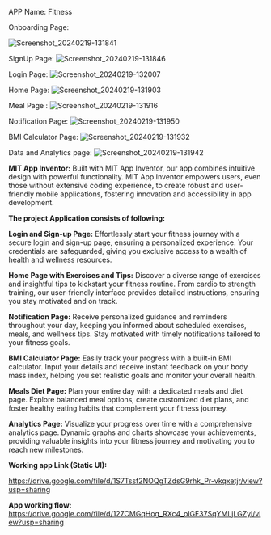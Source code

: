 APP Name: Fitness

Onboarding Page:

![Screenshot_20240219-131841](https://github.com/SudeshDR/Fitness-App/assets/103194804/68bf10f4-d72b-4798-8869-928dc0fe70c2)

SignUp Page:
![Screenshot_20240219-131846](https://github.com/SudeshDR/Fitness-App/assets/103194804/5a581414-b81a-4ca3-b09a-29080a1f5fd5)

Login Page:
![Screenshot_20240219-132007](https://github.com/SudeshDR/Fitness-App/assets/103194804/cf80c9d6-06dc-4ca4-8562-fe213c53dc6b)

Home Page:
![Screenshot_20240219-131903](https://github.com/SudeshDR/Fitness-App/assets/103194804/190039e7-9073-4a3a-bf82-d7f7d33d7800)

Meal Page :
![Screenshot_20240219-131916](https://github.com/SudeshDR/Fitness-App/assets/103194804/2b9a9a6d-211f-4784-bc9d-49638c2f5621)

 
Notification Page:
![Screenshot_20240219-131950](https://github.com/SudeshDR/Fitness-App/assets/103194804/cdf1c220-dcd3-467f-b5de-48bdf90624e8)

BMI Calculator Page:
![Screenshot_20240219-131932](https://github.com/SudeshDR/Fitness-App/assets/103194804/cc282cc5-dcb0-4960-a054-028b27607d7a)

Data and Analytics page:
![Screenshot_20240219-131942](https://github.com/SudeshDR/Fitness-App/assets/103194804/c4671f60-3708-401f-a6c3-85ec7ebc47e6)


**MIT App Inventor:**
Built with MIT App Inventor, our app combines intuitive design with powerful functionality. MIT App Inventor empowers users, even those without extensive coding experience, to create robust and user-friendly mobile applications, fostering innovation and accessibility in app development.

**The project Application consists of following:**

**Login and Sign-up Page:**
Effortlessly start your fitness journey with a secure login and sign-up page, ensuring a personalized experience. Your credentials are safeguarded, giving you exclusive access to a wealth of health and wellness resources.

**Home Page with Exercises and Tips:**
Discover a diverse range of exercises and insightful tips to kickstart your fitness routine. From cardio to strength training, our user-friendly interface provides detailed instructions, ensuring you stay motivated and on track.

**Notification Page:**
Receive personalized guidance and reminders throughout your day, keeping you informed about scheduled exercises, meals, and wellness tips. Stay motivated with timely notifications tailored to your fitness goals.

**BMI Calculator Page:**
Easily track your progress with a built-in BMI calculator. Input your details and receive instant feedback on your body mass index, helping you set realistic goals and monitor your overall health.

**Meals Diet Page:**
Plan your entire day with a dedicated meals and diet page. Explore balanced meal options, create customized diet plans, and foster healthy eating habits that complement your fitness journey.

**Analytics Page:**
Visualize your progress over time with a comprehensive analytics page. Dynamic graphs and charts showcase your achievements, providing valuable insights into your fitness journey and motivating you to reach new milestones.



**Working app Link (Static UI):**

https://drive.google.com/file/d/1S7Tssf2NOQgTZdsG9rhk_Pr-vkqxetjr/view?usp=sharing 


**App working flow:**
https://drive.google.com/file/d/127CMGqHog_RXc4_olGF37SqYMLjLGZyi/view?usp=sharing 


